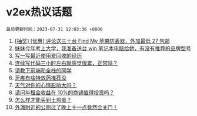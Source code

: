 # v2ex热议话题

`最后更新时间：2023-07-31 12:03:36 +0800`

1. [[抽奖] [优惠] 评论送三十台 Find My 苹果防丢器，外加最低 27 包邮](https://www.v2ex.com/t/961108)
1. [妹妹今年考上大学，我准备送台 win 笔记本电脑给她，有没有推荐的品牌型号](https://www.v2ex.com/t/960951)
1. [写一写最近使用爱回收的经历](https://www.v2ex.com/t/960987)
1. [连续写代码三小时左右就感觉很累，正常吗？](https://www.v2ex.com/t/960969)
1. [请教下前端和全栈的同学](https://www.v2ex.com/t/961053)
1. [牙疼有啥特效药推荐没](https://www.v2ex.com/t/961066)
1. [天气对你的心情影响大吗？](https://www.v2ex.com/t/960956)
1. [请问年租金收益在 10%的商铺值得投资吗？](https://www.v2ex.com/t/960972)
1. [怎么样才能买到土鸡蛋？](https://www.v2ex.com/t/961089)
1. [外滩附近的公厕过了晚上十一点竟然会关门！](https://www.v2ex.com/t/961085)

